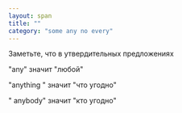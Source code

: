 ```yaml
---
layout: span
title: ""
category: "some any no every"
---
```

<section class='rules'><p>Заметьте, что в утвердительных предложениях</p>
<p>"any" значит "любой" </p>
<p>  "anything " значит "что угодно"</p>
<p> " anybody" значит "кто угодно"</p></section>